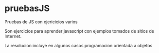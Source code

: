 # pruebasJS
Pruebas de JS con ejericicios varios

Son ejercicios para aprender javascript con ejemplos tomados de sitios de Internet.

La resolucion incluye en algunos casos programacion orientada a objetos

